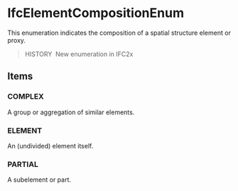 # IfcElementCompositionEnum

This enumeration indicates the composition of a spatial structure element or proxy.

> HISTORY&nbsp; New enumeration in IFC2x

## Items

### COMPLEX
A group or aggregation of similar elements.

### ELEMENT
An (undivided) element itself.

### PARTIAL
A subelement or part.
